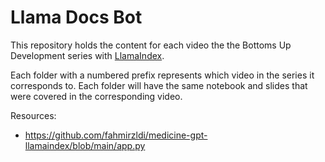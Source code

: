 # Llama Docs Bot

This repository holds the content for each video the the Bottoms Up Development series with [LlamaIndex](https://gpt-index.readthedocs.io/en/latest/).

Each folder with a numbered prefix represents which video in the series it corresponds to. Each folder will have the same notebook and slides that were covered in the corresponding video.

Resources:
- https://github.com/fahmirzldi/medicine-gpt-llamaindex/blob/main/app.py 
